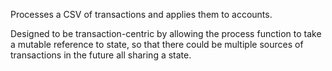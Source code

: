 Processes a CSV of transactions and applies them to accounts.

Designed to be transaction-centric by allowing the process function to take a
mutable reference to state, so that there could be multiple sources of
transactions in the future all sharing a state.
